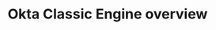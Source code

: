 ---
title: Okta Classic Engine overview
excerpt: The Okta Classic Engine section contains Okta classic-compatible versions of documents that have been updated to support Okta Identity Engine.
sections:
 - main
---